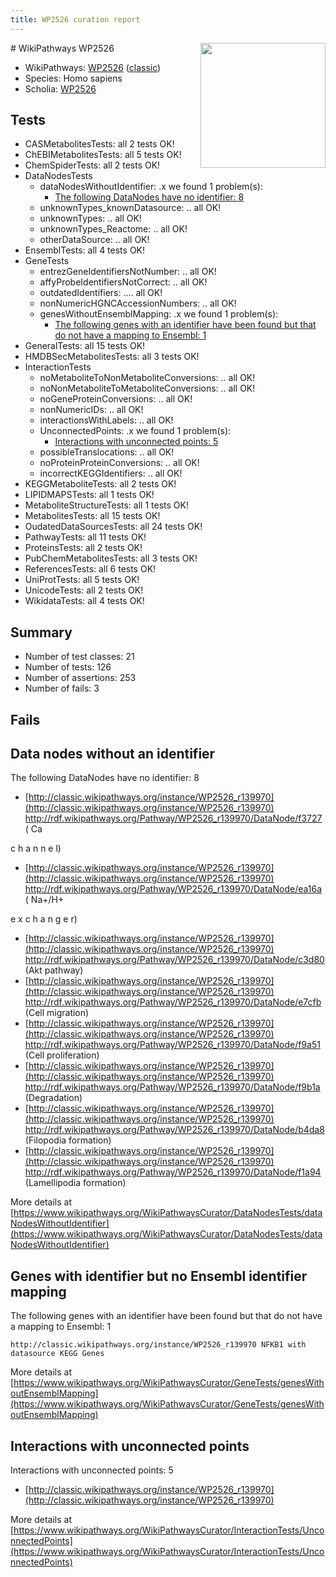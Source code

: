```yaml
---
title: WP2526 curation report
---
```


<img style="float: right; width: 200px" src="https://upload.wikimedia.org/wikipedia/commons/thumb/8/83/Wplogo_with_text_500.png/640px-Wplogo_with_text_500.png" />
# WikiPathways WP2526

* WikiPathways: [WP2526](https://wikipathways.org/pathways/WP2526) ([classic](https://classic.wikipathways.org/instance/WP2526))
* Species: Homo sapiens
* Scholia: [WP2526](https://scholia.toolforge.org/wikipathways/WP2526)
## Tests
* CASMetabolitesTests: all 2 tests OK!
* ChEBIMetabolitesTests: all 5 tests OK!
* ChemSpiderTests: all 2 tests OK!
* DataNodesTests
    * dataNodesWithoutIdentifier: .x we found 1 problem(s):
        * [The following DataNodes have no identifier: 8](#d2d32fa7)
    * unknownTypes_knownDatasource: .. all OK!
    * unknownTypes: .. all OK!
    * unknownTypes_Reactome: .. all OK!
    * otherDataSource: .. all OK!
* EnsemblTests: all 4 tests OK!
* GeneTests
    * entrezGeneIdentifiersNotNumber: .. all OK!
    * affyProbeIdentifiersNotCorrect: .. all OK!
    * outdatedIdentifiers: .... all OK!
    * nonNumericHGNCAccessionNumbers: .. all OK!
    * genesWithoutEnsemblMapping: .x we found 1 problem(s):
        * [The following genes with an identifier have been found but that do not have a mapping to Ensembl: 1](#40286d83)
* GeneralTests: all 15 tests OK!
* HMDBSecMetabolitesTests: all 3 tests OK!
* InteractionTests
    * noMetaboliteToNonMetaboliteConversions: .. all OK!
    * noNonMetaboliteToMetaboliteConversions: .. all OK!
    * noGeneProteinConversions: .. all OK!
    * nonNumericIDs: .. all OK!
    * interactionsWithLabels: .. all OK!
    * UnconnectedPoints: .x we found 1 problem(s):
        * [Interactions with unconnected points: 5](#35a61add)
    * possibleTranslocations: .. all OK!
    * noProteinProteinConversions: .. all OK!
    * incorrectKEGGIdentifiers: .. all OK!
* KEGGMetaboliteTests: all 2 tests OK!
* LIPIDMAPSTests: all 1 tests OK!
* MetaboliteStructureTests: all 1 tests OK!
* MetabolitesTests: all 15 tests OK!
* OudatedDataSourcesTests: all 24 tests OK!
* PathwayTests: all 11 tests OK!
* ProteinsTests: all 2 tests OK!
* PubChemMetabolitesTests: all 3 tests OK!
* ReferencesTests: all 6 tests OK!
* UniProtTests: all 5 tests OK!
* UnicodeTests: all 2 tests OK!
* WikidataTests: all 4 tests OK!


## Summary

* Number of test classes: 21
* Number of tests: 126
* Number of assertions: 253
* Number of fails: 3

## Fails

<a name="d2d32fa7" />

## Data nodes without an identifier

The following DataNodes have no identifier: 8

* [http://classic.wikipathways.org/instance/WP2526_r139970](http://classic.wikipathways.org/instance/WP2526_r139970) http://rdf.wikipathways.org/Pathway/WP2526_r139970/DataNode/f3727 (
Ca

c
h
a
n
n
e
l)
* [http://classic.wikipathways.org/instance/WP2526_r139970](http://classic.wikipathways.org/instance/WP2526_r139970) http://rdf.wikipathways.org/Pathway/WP2526_r139970/DataNode/ea16a (
Na+/H+

e
x
c
h
a
n
g
e
r)
* [http://classic.wikipathways.org/instance/WP2526_r139970](http://classic.wikipathways.org/instance/WP2526_r139970) http://rdf.wikipathways.org/Pathway/WP2526_r139970/DataNode/c3d80 (Akt
pathway)
* [http://classic.wikipathways.org/instance/WP2526_r139970](http://classic.wikipathways.org/instance/WP2526_r139970) http://rdf.wikipathways.org/Pathway/WP2526_r139970/DataNode/e7cfb (Cell migration)
* [http://classic.wikipathways.org/instance/WP2526_r139970](http://classic.wikipathways.org/instance/WP2526_r139970) http://rdf.wikipathways.org/Pathway/WP2526_r139970/DataNode/f9a51 (Cell proliferation)
* [http://classic.wikipathways.org/instance/WP2526_r139970](http://classic.wikipathways.org/instance/WP2526_r139970) http://rdf.wikipathways.org/Pathway/WP2526_r139970/DataNode/f9b1a (Degradation)
* [http://classic.wikipathways.org/instance/WP2526_r139970](http://classic.wikipathways.org/instance/WP2526_r139970) http://rdf.wikipathways.org/Pathway/WP2526_r139970/DataNode/b4da8 (Filopodia
formation)
* [http://classic.wikipathways.org/instance/WP2526_r139970](http://classic.wikipathways.org/instance/WP2526_r139970) http://rdf.wikipathways.org/Pathway/WP2526_r139970/DataNode/f1a94 (Lamellipodia
formation)


More details at [https://www.wikipathways.org/WikiPathwaysCurator/DataNodesTests/dataNodesWithoutIdentifier](https://www.wikipathways.org/WikiPathwaysCurator/DataNodesTests/dataNodesWithoutIdentifier)

<a name="40286d83" />

## Genes with identifier but no Ensembl identifier mapping

The following genes with an identifier have been found but that do not have a mapping to Ensembl: 1
```
http://classic.wikipathways.org/instance/WP2526_r139970 NFKB1 with datasource KEGG Genes
```

More details at [https://www.wikipathways.org/WikiPathwaysCurator/GeneTests/genesWithoutEnsemblMapping](https://www.wikipathways.org/WikiPathwaysCurator/GeneTests/genesWithoutEnsemblMapping)

<a name="35a61add" />

## Interactions with unconnected points

Interactions with unconnected points: 5

* [http://classic.wikipathways.org/instance/WP2526_r139970](http://classic.wikipathways.org/instance/WP2526_r139970)


More details at [https://www.wikipathways.org/WikiPathwaysCurator/InteractionTests/UnconnectedPoints](https://www.wikipathways.org/WikiPathwaysCurator/InteractionTests/UnconnectedPoints)


